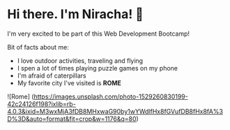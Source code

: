 # Hi there. I'm Niracha! 👋

I'm very excited to be part of this Web Development Bootcamp!

Bit of facts about me:
* I love outdoor activities, traveling and flying
* I spen a lot of times playing puzzle games on my phone
* I'm afraid of caterpillars
* My favorite city I've visited is **ROME**

![Rome] (https://images.unsplash.com/photo-1529260830199-42c24126f198?ixlib=rb-4.0.3&ixid=M3wxMjA3fDB8MHxwaG90by1wYWdlfHx8fGVufDB8fHx8fA%3D%3D&auto=format&fit=crop&w=1176&q=80)
<!--
**NirachaMarchett/NirachaMarchett** is a ✨ _special_ ✨ repository because its `README.md` (this file) appears on your GitHub profile.

Here are some ideas to get you started:

- 🔭 I’m currently working on ...
- 🌱 I’m currently learning ...
- 👯 I’m looking to collaborate on ...
- 🤔 I’m looking for help with ...
- 💬 Ask me about ...
- 📫 How to reach me: ...
- 😄 Pronouns: ...
- ⚡ Fun fact: ...
-->
